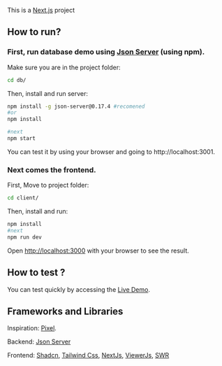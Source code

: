 This is a [Next.js](https://nextjs.org) project

## How to run?

### First, run database demo using [Json Server](https://github.com/typicode/json-server/tree/v0?tab=readme-ov-file) (using npm).

Make sure you are in the project folder:

```bash
cd db/
```

Then, install and run server:

```bash
npm install -g json-server@0.17.4 #recomened
#or
npm install

#next
npm start
```

You can test it by using your browser and going to http://localhost:3001.

### Next comes the frontend.

First, Move to project folder:

```bash
cd client/
```

Then, install and run:

```bash
npm install
#next
npm run dev
```

Open [http://localhost:3000](http://localhost:3000) with your browser to see the result.

## How to test ?

You can test quickly by accessing the [Live Demo](https://gallery-eplore-basic-iojb.vercel.app/).

## Frameworks and Libraries

Inspiration: [Pixel](https://www.pexels.com/vi-vn/).

Backend: [Json Server](https://github.com/typicode/json-server/tree/v0?tab=readme-ov-file)

Frontend: [Shadcn](https://ui.shadcn.com/docs/installation), [Tailwind Css](https://tailwindcss.com/), [NextJs](https://nextjs.org/docs/app/getting-started/installation), [ViewerJs](https://fengyuanchen.github.io/viewerjs/), [SWR](https://swr.vercel.app/docs/getting-started)
